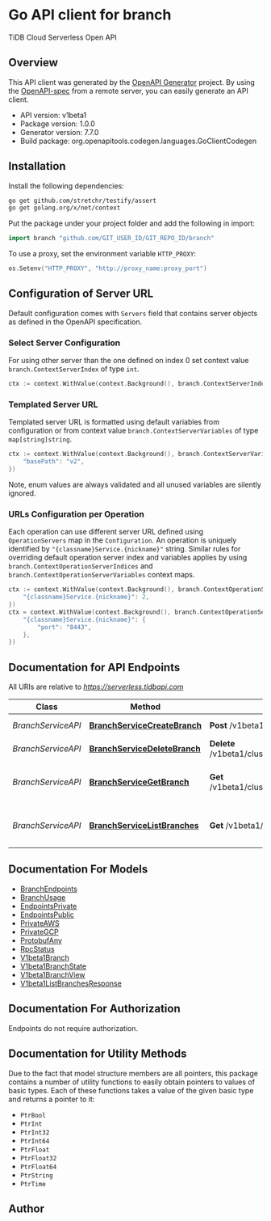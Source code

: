 # Go API client for branch

TiDB Cloud Serverless Open API

## Overview
This API client was generated by the [OpenAPI Generator](https://openapi-generator.tech) project.  By using the [OpenAPI-spec](https://www.openapis.org/) from a remote server, you can easily generate an API client.

- API version: v1beta1
- Package version: 1.0.0
- Generator version: 7.7.0
- Build package: org.openapitools.codegen.languages.GoClientCodegen

## Installation

Install the following dependencies:

```sh
go get github.com/stretchr/testify/assert
go get golang.org/x/net/context
```

Put the package under your project folder and add the following in import:

```go
import branch "github.com/GIT_USER_ID/GIT_REPO_ID/branch"
```

To use a proxy, set the environment variable `HTTP_PROXY`:

```go
os.Setenv("HTTP_PROXY", "http://proxy_name:proxy_port")
```

## Configuration of Server URL

Default configuration comes with `Servers` field that contains server objects as defined in the OpenAPI specification.

### Select Server Configuration

For using other server than the one defined on index 0 set context value `branch.ContextServerIndex` of type `int`.

```go
ctx := context.WithValue(context.Background(), branch.ContextServerIndex, 1)
```

### Templated Server URL

Templated server URL is formatted using default variables from configuration or from context value `branch.ContextServerVariables` of type `map[string]string`.

```go
ctx := context.WithValue(context.Background(), branch.ContextServerVariables, map[string]string{
	"basePath": "v2",
})
```

Note, enum values are always validated and all unused variables are silently ignored.

### URLs Configuration per Operation

Each operation can use different server URL defined using `OperationServers` map in the `Configuration`.
An operation is uniquely identified by `"{classname}Service.{nickname}"` string.
Similar rules for overriding default operation server index and variables applies by using `branch.ContextOperationServerIndices` and `branch.ContextOperationServerVariables` context maps.

```go
ctx := context.WithValue(context.Background(), branch.ContextOperationServerIndices, map[string]int{
	"{classname}Service.{nickname}": 2,
})
ctx = context.WithValue(context.Background(), branch.ContextOperationServerVariables, map[string]map[string]string{
	"{classname}Service.{nickname}": {
		"port": "8443",
	},
})
```

## Documentation for API Endpoints

All URIs are relative to *https://serverless.tidbapi.com*

Class | Method | HTTP request | Description
------------ | ------------- | ------------- | -------------
*BranchServiceAPI* | [**BranchServiceCreateBranch**](docs/BranchServiceAPI.md#branchservicecreatebranch) | **Post** /v1beta1/clusters/{clusterId}/branches | Creates a branch.
*BranchServiceAPI* | [**BranchServiceDeleteBranch**](docs/BranchServiceAPI.md#branchservicedeletebranch) | **Delete** /v1beta1/clusters/{clusterId}/branches/{branchId} | Deletes a branch.
*BranchServiceAPI* | [**BranchServiceGetBranch**](docs/BranchServiceAPI.md#branchservicegetbranch) | **Get** /v1beta1/clusters/{clusterId}/branches/{branchId} | Gets information about a branch.
*BranchServiceAPI* | [**BranchServiceListBranches**](docs/BranchServiceAPI.md#branchservicelistbranches) | **Get** /v1beta1/clusters/{clusterId}/branches | Lists information about branches.


## Documentation For Models

 - [BranchEndpoints](docs/BranchEndpoints.md)
 - [BranchUsage](docs/BranchUsage.md)
 - [EndpointsPrivate](docs/EndpointsPrivate.md)
 - [EndpointsPublic](docs/EndpointsPublic.md)
 - [PrivateAWS](docs/PrivateAWS.md)
 - [PrivateGCP](docs/PrivateGCP.md)
 - [ProtobufAny](docs/ProtobufAny.md)
 - [RpcStatus](docs/RpcStatus.md)
 - [V1beta1Branch](docs/V1beta1Branch.md)
 - [V1beta1BranchState](docs/V1beta1BranchState.md)
 - [V1beta1BranchView](docs/V1beta1BranchView.md)
 - [V1beta1ListBranchesResponse](docs/V1beta1ListBranchesResponse.md)


## Documentation For Authorization

Endpoints do not require authorization.


## Documentation for Utility Methods

Due to the fact that model structure members are all pointers, this package contains
a number of utility functions to easily obtain pointers to values of basic types.
Each of these functions takes a value of the given basic type and returns a pointer to it:

* `PtrBool`
* `PtrInt`
* `PtrInt32`
* `PtrInt64`
* `PtrFloat`
* `PtrFloat32`
* `PtrFloat64`
* `PtrString`
* `PtrTime`

## Author



